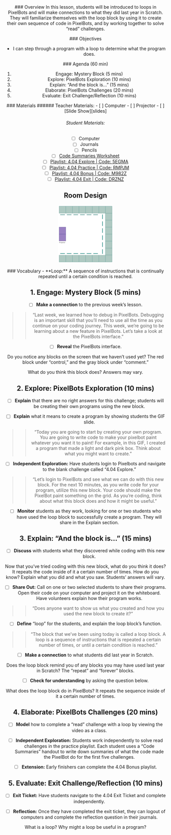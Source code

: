 <header class='header' title='Mystery Block' subtitle='Lesson 04'/>

<notable>
<iconp src='/icons/activity.png'>### Overview</iconp>
In this lesson, students will be introduced to loops in PixelBots and will make connections to what they did last year in Scratch. They will familiarize themselves with the loop block by using it to create their own sequence of code in PixelBots, and by working together to solve “read” challenges.

<iconp src='/icons/objectives.png'>### Objectives</iconp>
-  I can step through a program with a loop to determine what the program does.

<iconp src='/icons/agenda.png'>### Agenda (60 min)</iconp>
1. Engage: Mystery Block (5 mins)
1. Explore: PixelBots Exploration (10 mins)
1. Explain: “And the block is…” (15 mins)
1. Elaborate: PixelBots Challenges (20 mins)
1. Evaluate: Exit Challenge/Reflection (10 mins)

<note>
<iconp src='/icons/materials.png'>### Materials</iconp>
###### Teacher Materials:
- [ ] Computer
- [ ] Projector
- [ ] [Slide Show][slides]

###### Student Materials:
- [ ] Computer
- [ ] Journals
- [ ] Pencils
- [ ] [Code Summaries Worksheet][worksheet]
- [ ] [Playlist: 4.04 Explore | Code: 5EGMA][explore]
- [ ] [Playlist: 4.04 Practice | Code: RMPJM][practice]
- [ ] [Playlist: 4.04 Bonus | Code: M982Z][extension]
- [ ] [Playlist: 4.04 Exit | Code: DRZNZ][exit]
</note>

## Room Design
![room](/images/layout-online.png)

<note>
<iconp src='/icons/vocab.png'>### Vocabulary</iconp>
- **Loop:** A sequence of instructions that is continually repeated until a certain condition is reached.
</note>

<pagebreak/>

## 1. Engage: Mystery Block (5 mins)
- [ ] **Make a connection** to the previous week’s lesson.
>>“Last week, we learned how to debug in PixelBots. Debugging is an important skill that you’ll need to use all the time as you continue on your coding journey. This week, we’re going to be learning about a new feature in PixelBots. Let’s take a look at the PixelBots interface.”

- [ ] **Reveal** the PixelBots interface.

<iconp type='question'>Do you notice any blocks on the screen that we haven’t used yet?</iconp>
<iconp type='answer'>The red block under “control,” and the gray block under “comment.”</iconp>

<iconp type='question'>What do you think this block does?</iconp>
<iconp type='answer'>Answers may vary.</iconp>

## 2. Explore: PixelBots Exploration (10 mins)
- [ ] **Explain** that there are no right answers for this challenge; students will be creating their own programs using the new block.

- [ ] **Explain** what it means to create a program by showing students the GIF slide.
>>“Today you are going to start by creating your own program. You are going to write code to make your pixelbot paint whatever you want it to paint! For example, in this GIF, I created a program that made a light and dark pink box. Think about what you might want to create.”

- [ ] **Independent Exploration:** Have students login to Pixelbots and navigate to the blank challenge called “4.04 Explore.”
>>“Let’s login to PixelBots and see what we can do with this new block. For the next 10 minutes, as you write code for your program, utilize this new block. Your code should make the PixelBot paint something on the grid. As you’re coding, think about what this block does and how it might be useful.”

- [ ] **Monitor** students as they work, looking for one or two students who have used the loop block to successfully create a program. They will share in the Explain section.

## 3. Explain: “And the block is…” (15 mins)
- [ ] **Discuss** with students what they discovered while coding with this new block.

<iconp type='question'>Now that you’ve tried coding with this new block, what do you think it does?</iconp>
<iconp type='answer'>It repeats the code inside of it a certain number of times.</iconp>
<iconp type='question'>How do you know? Explain what you did and what you saw.</iconp>
<iconp type='answer'>Students’ answers will vary.</iconp>

- [ ] **Share Out:** Call on one or two selected students to share their programs. Open their code on your computer and project it on the whiteboard. Have volunteers explain how their program works.
>>“Does anyone want to show us what you created and how you used the new block to create it?”

- [ ] **Define** “loop” for the students, and explain the loop block’s function.
>>“The block that we’ve been using today is called a loop block. A loop is a sequence of instructions that is repeated a certain number of times, or until a certain condition is reached.”

- [ ] **Make a connection** to what students did last year in Scratch.

<iconp type='question'>Does the loop block remind you of any blocks you may have used last year in Scratch?</iconp>
<iconp type='answer'>The “repeat” and “forever” blocks.</iconp>

- [ ] **Check for understanding** by asking the question below.

<iconp type='question'>What does the loop block do in PixelBots?</iconp>
<iconp type='answer'>It repeats the sequence inside of it a certain number of times.</iconp>

## 4. Elaborate: PixelBots Challenges (20 mins)
- [ ] **Model** how to complete a “read” challenge with a loop by viewing the video as a class.

- [ ] **Independent Exploration:** Students work independently to solve read challenges in the practice playlist. Each student uses a “Code Summaries” handout to write down summaries of what the code made the PixelBot do for the first five challenges.

- [ ] **Extension:** Early finishers can complete the 4.04 Bonus playlist.

## 5. Evaluate: Exit Challenge/Reflection (10 mins)
- [ ] **Exit Ticket:** Have students navigate to the 4.04 Exit Ticket and complete independently.

- [ ] **Reflection:** Once they have completed the exit ticket, they can logout of computers and complete the reflection question in their journals.

<iconp types='question'>What is a loop? Why might a loop be useful in a program?</iconp>

</notable>

[slides]: https://drive.google.com/open?id=1qHNELIpwvi-58PRC9urvqD-I2YzP9F7vVecVFDO1uuM
[worksheet]: https://drive.google.com/open?id=1fw_e-SfDwpUlLlgx1iZlIuL2cRXXnW7PV5Js6_Y3_ao
[explore]: http://www.pixelbots.io/5EGMA
[practice]: http://www.pixelbots.io/RMPJM
[extension]: http://www.pixelbots.io/M982Z
[exit]: http://www.pixelbots.io/DRZNZ
